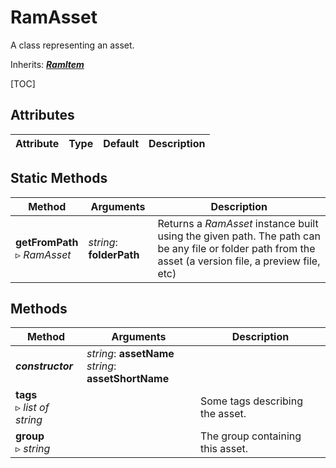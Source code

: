 # RamAsset

A class representing an asset.

Inherits: [***RamItem***](ram_item.md)

[TOC]

## Attributes

| Attribute | Type | Default | Description |
| --- | --- | --- | --- |

## Static Methods

| Method | Arguments | Description |
| --- | --- | --- |
| **getFromPath**<br />▹ *RamAsset* | *string*: **folderPath**<br /> | Returns a *RamAsset* instance built using the given path. The path can be any file or folder path from the asset (a version file, a preview file, etc) |

## Methods

| Method | Arguments | Description |
| --- | --- | --- |
| ***constructor*** | *string*: **assetName**<br />*string*: **assetShortName** | |
| **tags**<br />▹ *list of string* |  | Some tags describing the asset. |
| **group**<br />▹ *string* | | The group containing this asset. |